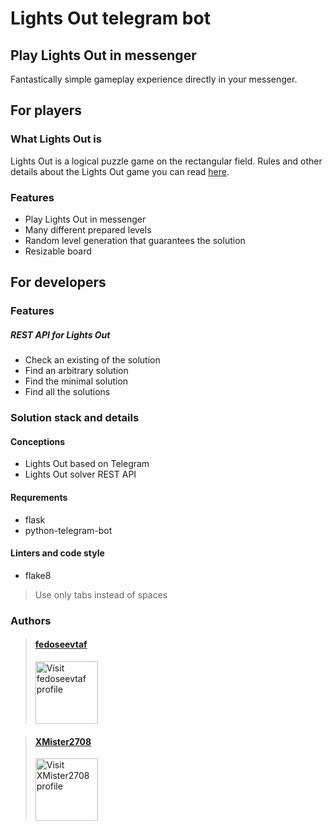 # Lights Out telegram bot

## Play Lights Out in messenger

Fantastically simple gameplay experience directly in your messenger.

## For players

### What Lights Out is

Lights Out is a logical puzzle game on the rectangular field.
Rules and other details about the Lights Out game you can read [here](https://en.wikipedia.org/wiki/Lights_Out_(game)).

### Features

- Play Lights Out in messenger
- Many different prepared levels
- Random level generation that guarantees the solution
- Resizable board

## For developers

### Features

##### REST API for Lights Out

- Check an existing of the solution
- Find an arbitrary solution
- Find the minimal solution
- Find all the solutions

### Solution stack and details

#### Conceptions

- Lights Out based on Telegram
- Lights Out solver REST API

#### Requrements

- flask
- python-telegram-bot

#### Linters and code style

- flake8

> Use only tabs instead of spaces

### Authors

> #### [fedoseevtaf](https://github.com/fedoseevtaf)
>
> [<img src='https://avatars.githubusercontent.com/u/76451152' alt='Visit fedoseevtaf profile' width=100px height=100px />](https://github.com/fedoseevtaf)

> #### [XMister2708](https://github.com/XMister2708)
>
> [<img src='https://avatars.githubusercontent.com/u/104027756' alt='Visit XMister2708 profile' width=100px height=100px />](https://github.com/XMister2708)

